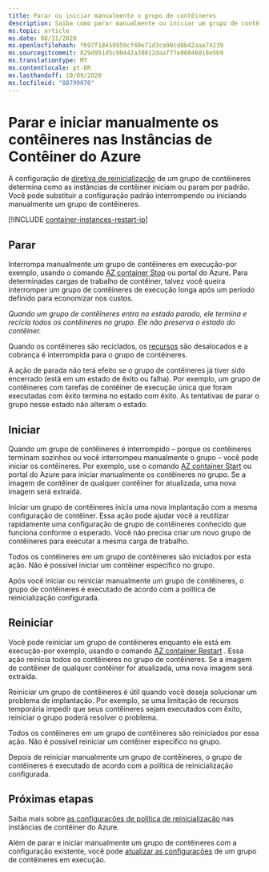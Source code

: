 ```yaml
---
title: Parar ou iniciar manualmente o grupo de contêineres
description: Saiba como parar manualmente ou iniciar um grupo de contêineres em instâncias de contêiner do Azure.
ms.topic: article
ms.date: 08/11/2020
ms.openlocfilehash: f697f18459959cf40e71d3ca90cd8b42aaa74239
ms.sourcegitcommit: 829d951d5c90442a38012daaf77e86046018e5b9
ms.translationtype: MT
ms.contentlocale: pt-BR
ms.lasthandoff: 10/09/2020
ms.locfileid: "88799070"
---
```

# <a name="manually-stop-or-start-containers-in-azure-container-instances"></a>Parar e iniciar manualmente os contêineres nas Instâncias de Contêiner do Azure

A configuração de [diretiva de reinicialização](container-instances-restart-policy.md) de um grupo de contêineres determina como as instâncias de contêiner iniciam ou param por padrão. Você pode substituir a configuração padrão interrompendo ou iniciando manualmente um grupo de contêineres.

[!INCLUDE [container-instances-restart-ip](../../includes/container-instances-restart-ip.md)]

## <a name="stop"></a>Parar

Interrompa manualmente um grupo de contêineres em execução-por exemplo, usando o comando [AZ container Stop][az-container-stop] ou portal do Azure. Para determinadas cargas de trabalho de contêiner, talvez você queira interromper um grupo de contêineres de execução longa após um período definido para economizar nos custos. 

*Quando um grupo de contêineres entra no estado parado, ele termina e recicla todos os contêineres no grupo. Ele não preserva o estado do contêiner.*

Quando os contêineres são reciclados, os [recursos](container-instances-container-groups.md#resource-allocation) são desalocados e a cobrança é interrompida para o grupo de contêineres.

A ação de parada não terá efeito se o grupo de contêineres já tiver sido encerrado (está em um estado de êxito ou falha). Por exemplo, um grupo de contêineres com tarefas de contêiner de execução única que foram executadas com êxito termina no estado com êxito. As tentativas de parar o grupo nesse estado não alteram o estado. 

## <a name="start"></a>Iniciar

Quando um grupo de contêineres é interrompido – porque os contêineres terminam sozinhos ou você interrompeu manualmente o grupo – você pode iniciar os contêineres. Por exemplo, use o comando [AZ container Start][az-container-start] ou portal do Azure para iniciar manualmente os contêineres no grupo. Se a imagem de contêiner de qualquer contêiner for atualizada, uma nova imagem será extraída. 

Iniciar um grupo de contêineres inicia uma nova implantação com a mesma configuração de contêiner. Essa ação pode ajudar você a reutilizar rapidamente uma configuração de grupo de contêineres conhecido que funciona conforme o esperado. Você não precisa criar um novo grupo de contêineres para executar a mesma carga de trabalho.

Todos os contêineres em um grupo de contêineres são iniciados por esta ação. Não é possível iniciar um contêiner específico no grupo.

Após você iniciar ou reiniciar manualmente um grupo de contêineres, o grupo de contêineres é executado de acordo com a política de reinicialização configurada.
  
## <a name="restart"></a>Reiniciar

Você pode reiniciar um grupo de contêineres enquanto ele está em execução-por exemplo, usando o comando [AZ container Restart][az-container-restart] . Essa ação reinicia todos os contêineres no grupo de contêineres. Se a imagem de contêiner de qualquer contêiner for atualizada, uma nova imagem será extraída. 

Reiniciar um grupo de contêineres é útil quando você deseja solucionar um problema de implantação. Por exemplo, se uma limitação de recursos temporária impedir que seus contêineres sejam executados com êxito, reiniciar o grupo poderá resolver o problema.

Todos os contêineres em um grupo de contêineres são reiniciados por essa ação. Não é possível reiniciar um contêiner específico no grupo.

Depois de reiniciar manualmente um grupo de contêineres, o grupo de contêineres é executado de acordo com a política de reinicialização configurada.

## <a name="next-steps"></a>Próximas etapas

Saiba mais sobre [as configurações de política de reinicialização](container-instances-restart-policy.md) nas instâncias de contêiner do Azure.

Além de parar e iniciar manualmente um grupo de contêineres com a configuração existente, você pode [atualizar as configurações](container-instances-update.md) de um grupo de contêineres em execução.

<!-- LINKS - External -->

<!-- LINKS - Internal -->
[az-container-restart]: /cli/azure/container?view=azure-cli-latest#az-container-restart
[az-container-start]: /cli/azure/container?view=azure-cli-latest#az-container-start
[az-container-stop]: /cli/azure/container?view=azure-cli-latest#az-container-stop
